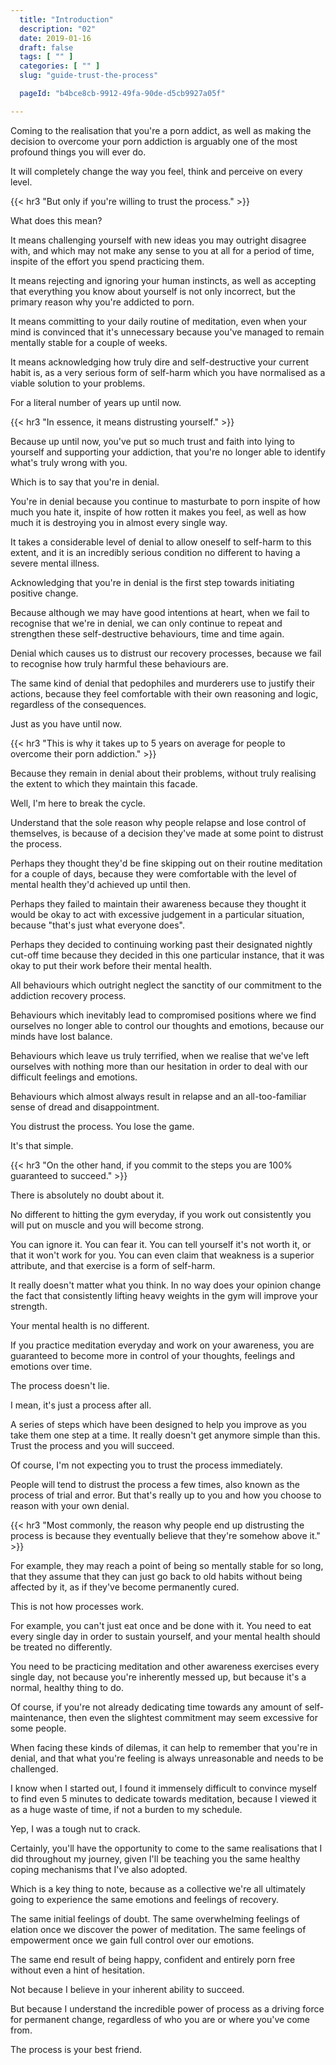 ```yaml
---
  title: "Introduction"
  description: "02"
  date: 2019-01-16
  draft: false
  tags: [ "" ]
  categories: [ "" ]
  slug: "guide-trust-the-process"

  pageId: "b4bce8cb-9912-49fa-90de-d5cb9927a05f"

---
```



Coming to the realisation that you're a porn addict, as well as making the decision to overcome your porn addiction is arguably one of the most profound things you will ever do.

It will completely change the way you feel, think and perceive on every level.


{{< hr3 "But only if you're willing to trust the process." >}}


What does this mean?

It means challenging yourself with new ideas you may outright disagree with, and which may not make any sense to you at all for a period of time, inspite of the effort you spend practicing them.

It means rejecting and ignoring your human instincts, as well as accepting that everything you know about yourself is not only incorrect, but the primary reason why you're addicted to porn.

It means committing to your daily routine of meditation, even when your mind is convinced that it's unnecessary because you've managed to remain mentally stable for a couple of weeks.

It means acknowledging how truly dire and self-destructive your current habit is, as a very serious form of self-harm which you have normalised as a viable solution to your problems.

For a literal number of years up until now.


{{< hr3 "In essence, it means distrusting yourself." >}}


Because up until now, you've put so much trust and faith into lying to yourself and supporting your addiction, that you're no longer able to identify what's truly wrong with you.

Which is to say that you're in denial.
<!--
And I am being deadly serious. -->

You're in denial because you continue to masturbate to porn inspite of how much you hate it, inspite of how rotten it makes you feel, as well as how much it is destroying you in almost every single way.

It takes a considerable level of denial to allow oneself to self-harm to this extent, and it is an incredibly serious condition no different to having a severe mental illness.

Acknowledging that you're in denial is the first step towards initiating positive change.

Because although we may have good intentions at heart, when we fail to recognise that we're in denial, we can only continue to repeat and strengthen these self-destructive behaviours, time and time again.

Denial which causes us to distrust our recovery processes, because we fail to recognise how truly harmful these behaviours are.

The same kind of denial that pedophiles and murderers use to justify their actions, because they feel comfortable with their own reasoning and logic, regardless of the consequences.

Just as you have until now.


{{< hr3 "This is why it takes up to 5 years on average for people to overcome their porn addiction." >}}


Because they remain in denial about their problems, without truly realising the extent to which they maintain this facade.

Well, I'm here to break the cycle.

Understand that the sole reason why people relapse and lose control of themselves, is because of a decision they've made at some point to distrust the process.

Perhaps they thought they'd be fine skipping out on their routine meditation for a couple of days, because they were comfortable with the level of mental health they'd achieved up until then.

Perhaps they failed to maintain their awareness because they thought it would be okay to act with excessive judgement in a particular situation, because "that's just what everyone does".

Perhaps they decided to continuing working past their designated nightly cut-off time because they decided in this one particular instance, that it was okay to put their work before their mental health.

All behaviours which outright neglect the sanctity of our commitment to the addiction recovery process.

Behaviours which inevitably lead to compromised positions where we find ourselves no longer able to control our thoughts and emotions, because our minds have lost balance.

Behaviours which leave us truly terrified, when we realise that we've left ourselves with nothing more than our hesitation in order to deal with our difficult feelings and emotions.

Behaviours which almost always result in relapse and an all-too-familiar sense of dread and disappointment.

You distrust the process. You lose the game.

It's that simple.


{{< hr3 "On the other hand, if you commit to the steps you are 100% guaranteed to succeed." >}}


There is absolutely no doubt about it.

No different to hitting the gym everyday, if you work out consistently you will put on muscle and you will become strong.

You can ignore it. You can fear it. You can tell yourself it's not worth it, or that it won't work for you. You can even claim that weakness is a superior attribute, and that exercise is a form of self-harm.

It really doesn't matter what you think. In no way does your opinion change the fact that consistently lifting heavy weights in the gym will improve your strength.

Your mental health is no different.

If you practice meditation everyday and work on your awareness, you are guaranteed to become more in control of your thoughts, feelings and emotions over time.

The process doesn't lie.

I mean, it's just a process after all.

A series of steps which have been designed to help you improve as you take them one step at a time. It really doesn't get anymore simple than this. Trust the process and you will succeed.

Of course, I'm not expecting you to trust the process immediately.

People will tend to distrust the process a few times, also known as the process of trial and error. But that's really up to you and how you choose to reason with your own denial.


{{< hr3 "Most commonly, the reason why people end up distrusting the process is because they eventually believe that they're somehow above it." >}}


For example, they may reach a point of being so mentally stable for so long, that they assume that they can just go back to old habits without being affected by it, as if they've become permanently cured.

This is not how processes work.

For example, you can't just eat once and be done with it. You need to eat every single day in order to sustain yourself, and your mental health should be treated no differently.

You need to be practicing meditation and other awareness exercises every single day, not because you're inherently messed up, but because it's a normal, healthy thing to do.

Of course, if you're not already dedicating time towards any amount of self-maintenance, then even the slightest commitment may seem excessive for some people.

When facing these kinds of dilemas, it can help to remember that you're in denial, and that what you're feeling is always unreasonable and needs to be challenged.

I know when I started out, I found it immensely difficult to convince myself to find even 5 minutes to dedicate towards meditation, because I viewed it as a huge waste of time, if not a burden to my schedule.

Yep, I was a tough nut to crack.

Certainly, you'll have the opportunity to come to the same realisations that I did throughout my journey, given I'll be teaching you the same healthy coping mechanisms that I've also adopted.

Which is a key thing to note, because as a collective we're all ultimately going to experience the same emotions and feelings of recovery.

The same initial feelings of doubt. The same overwhelming feelings of elation once we discover the power of meditation. The same feelings of empowerment once we gain full control over our emotions.

The same end result of being happy, confident and entirely porn free without even a hint of hesitation.

Not because I believe in your inherent ability to succeed.

But because I understand the incredible power of process as a driving force for permanent change, regardless of who you are or where you've come from.

The process is your best friend.

